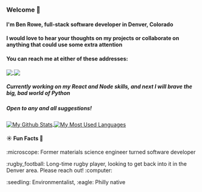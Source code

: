 ### Welcome 👋


#### I'm Ben Rowe, full-stack software developer in Denver, Colorado

#### I would love to hear your thoughts on my projects or collaborate on anything that could use some extra attention 

#### You can reach me at either of these addresses:
<a href='mailto:browe495@gmail.com?subject=[Github]' >
    <img  align='center' src='https://img.shields.io/badge/Gmail-D14836?style=for-the-badge&logo=gmail&logoColor=white' />
</a>
<a href='http://www.linkedin.com/ben-rowe-tech/' >
    <img align='center' src='https://img.shields.io/badge/LinkedIn-0077B5?style=for-the-badge&logo=linkedin&logoColor=white' />
</a>

##### Currently working on my React and Node skills, and next I will brave the big, bad world of Python
##### Open to any and all suggestions!

<!-- &bg_color=16,hsl(70.74,69.23%,54.12%),hsl(77.93,67.77%,52.55%),hsl(85.15,67.07%,51.18%),hsl(92.5,65.35%,49.8%),hsl(100,64.37%,48.43%),hsl(107.28,63.18%,46.86%),hsl(114.58,62.07%,45.49%),hsl(121.76,60.71%,43.92%),hsl(128.84,59.45%,42.55%),hsl(136.59,58.85%,40.98%),hsl(143.79,57.43%,39.61%),hsl(150.83,55.9%,38.24%),hsl(158.45,55.08%,36.67%),hsl(165.77,54.19%,35.1%),hsl(172.75,52.6%,33.92%),hsl(180,51.52%,32.35%) -->

<a href='https://github.com/anuraghazra/github-readme-stats' >
    <img align='center' src='https://github-readme-stats.vercel.app/api?username=benjamin787&count_private=true&theme=dark&show_icons=true' alt='My Github Stats' />
</a>
<a href='https://github.com/anuraghazra/github-readme-stats'>
    <img align='center' src='https://github-readme-stats.vercel.app/api/top-langs/?username=benjamin787' alt='My Most Used Languages' />
</a>

#### :sunny:   Fun Facts   :confetti_ball:
<p>:microscope: Former materials science engineer turned software developer</p>
<p>
    :rugby_football: Long-time rugby player, looking to get back into it in the Denver area. Please reach out! :computer:
</p>
<p>:seedling: Environmentalist, :eagle: Philly native</p>
